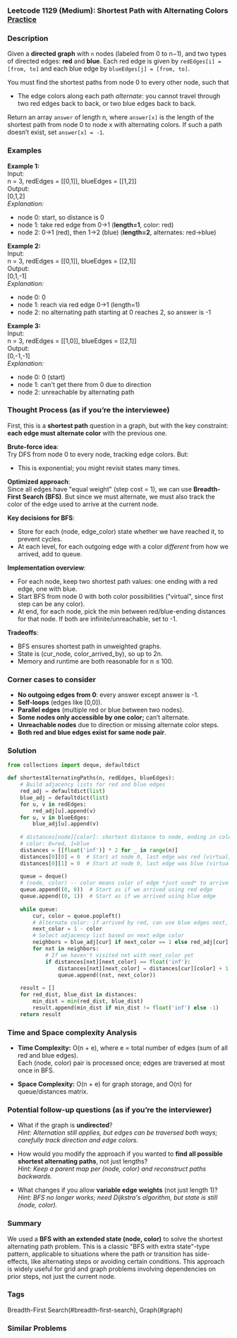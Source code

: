 ### Leetcode 1129 (Medium): Shortest Path with Alternating Colors [Practice](https://leetcode.com/problems/shortest-path-with-alternating-colors)

### Description  
Given a **directed graph** with `n` nodes (labeled from 0 to n−1), and two types of directed edges: **red** and **blue**. Each red edge is given by `redEdges[i] = [from, to]` and each blue edge by `blueEdges[j] = [from, to]`.

You must find the shortest paths from node 0 to every other node, such that
- The edge colors along each path *alternate*: you cannot travel through two red edges back to back, or two blue edges back to back.

Return an array `answer` of length n, where `answer[x]` is the length of the shortest path from node 0 to node x with alternating colors. If such a path doesn’t exist, set `answer[x] = -1`.

### Examples  

**Example 1:**  
Input:  
n = 3, redEdges = [[0,1]], blueEdges = [[1,2]]  
Output:  
[0,1,2]  
*Explanation:*
- node 0: start, so distance is 0  
- node 1: take red edge from 0→1 (**length=1**, color: red)  
- node 2: 0→1 (red), then 1→2 (blue) (**length=2**, alternates: red→blue)

**Example 2:**  
Input:  
n = 3, redEdges = [[0,1]], blueEdges = [[2,1]]  
Output:  
[0,1,-1]  
*Explanation:*
- node 0: 0
- node 1: reach via red edge 0→1 (length=1)
- node 2: no alternating path starting at 0 reaches 2, so answer is -1

**Example 3:**  
Input:  
n = 3, redEdges = [[1,0]], blueEdges = [[2,1]]  
Output:  
[0,-1,-1]  
*Explanation:*
- node 0: 0 (start)
- node 1: can't get there from 0 due to direction
- node 2: unreachable by alternating path

### Thought Process (as if you’re the interviewee)  
First, this is a **shortest path** question in a graph, but with the key constraint: **each edge must alternate color** with the previous one.

**Brute-force idea**:  
Try DFS from node 0 to every node, tracking edge colors. But:
- This is exponential; you might revisit states many times.

**Optimized approach**:  
Since all edges have "equal weight" (step cost = 1), we can use **Breadth-First Search (BFS)**. But since we must alternate, we must also track the color of the edge used to arrive at the current node.

**Key decisions for BFS**:
- Store for each (node, edge_color) state whether we have reached it, to prevent cycles.
- At each level, for each outgoing edge with a color *different* from how we arrived, add to queue.

**Implementation overview**:
- For each node, keep two shortest path values: one ending with a red edge, one with blue.
- Start BFS from node 0 with both color possibilities ("virtual", since first step can be any color).
- At end, for each node, pick the min between red/blue-ending distances for that node. If both are infinite/unreachable, set to -1.

**Tradeoffs**:
- BFS ensures shortest path in unweighted graphs.
- State is (cur_node, color_arrived_by), so up to 2n.
- Memory and runtime are both reasonable for n ≤ 100.

### Corner cases to consider  
- **No outgoing edges from 0**: every answer except answer is -1.
- **Self-loops** (edges like [0,0]).
- **Parallel edges** (multiple red or blue between two nodes).
- **Some nodes only accessible by one color;** can’t alternate.
- **Unreachable nodes** due to direction or missing alternate color steps.
- **Both red and blue edges exist for same node pair**.

### Solution

```python
from collections import deque, defaultdict

def shortestAlternatingPaths(n, redEdges, blueEdges):
    # Build adjacency lists for red and blue edges
    red_adj = defaultdict(list)
    blue_adj = defaultdict(list)
    for u, v in redEdges:
        red_adj[u].append(v)
    for u, v in blueEdges:
        blue_adj[u].append(v)
    
    # distances[node][color]: shortest distance to node, ending in color
    # color: 0=red, 1=blue
    distances = [[float('inf')] * 2 for _ in range(n)]
    distances[0][0] = 0  # Start at node 0, last edge was red (virtual)
    distances[0][1] = 0  # Start at node 0, last edge was blue (virtual)
    
    queue = deque()
    # (node, color) -- color means color of edge *just used* to arrive here
    queue.append((0, 0))  # Start as if we arrived using red edge
    queue.append((0, 1))  # Start as if we arrived using blue edge
    
    while queue:
        cur, color = queue.popleft()
        # Alternate color: if arrived by red, can use blue edges next, and vice versa
        next_color = 1 - color
        # Select adjacency list based on next edge color
        neighbors = blue_adj[cur] if next_color == 1 else red_adj[cur]
        for nxt in neighbors:
            # If we haven't visited nxt with next_color yet
            if distances[nxt][next_color] == float('inf'):
                distances[nxt][next_color] = distances[cur][color] + 1
                queue.append((nxt, next_color))
    
    result = []
    for red_dist, blue_dist in distances:
        min_dist = min(red_dist, blue_dist)
        result.append(min_dist if min_dist != float('inf') else -1)
    return result
```

### Time and Space complexity Analysis  

- **Time Complexity:** O(n + e), where e = total number of edges (sum of all red and blue edges).  
    Each (node, color) pair is processed once; edges are traversed at most once in BFS.

- **Space Complexity:** O(n + e) for graph storage, and O(n) for queue/distances matrix.

### Potential follow-up questions (as if you’re the interviewer)  

- What if the graph is **undirected**?  
  *Hint: Alternation still applies, but edges can be traversed both ways; carefully track direction and edge colors.*

- How would you modify the approach if you wanted to **find all possible shortest alternating paths**, not just lengths?  
  *Hint: Keep a parent map per (node, color) and reconstruct paths backwards.*

- What changes if you allow **variable edge weights** (not just length 1)?  
  *Hint: BFS no longer works; need Dijkstra's algorithm, but state is still (node, color).*

### Summary
We used a **BFS with an extended state (node, color)** to solve the shortest alternating path problem. This is a classic "BFS with extra state"-type pattern, applicable to situations where the path or transition has side-effects, like alternating steps or avoiding certain conditions. This approach is widely useful for grid and graph problems involving dependencies on prior steps, not just the current node.

### Tags
Breadth-First Search(#breadth-first-search), Graph(#graph)

### Similar Problems
